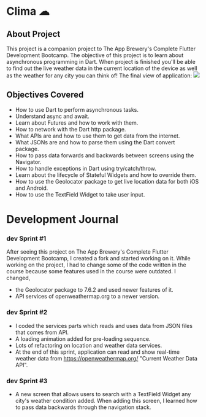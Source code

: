 # Clima ☁

## About Project

This project is a companion project to The App Brewery's Complete Flutter Development Bootcamp. The objective of this project is to learn about asynchronous programming in Dart. When project is finished you'll  be able to find out the live weather data in the current location of the device as well as the weather for any city you can think of!
The final view of application: 
![](https://github.com/burhanemirkeles/Clima-Flutter-emirkeles/blob/Clima-Flutter-emirkeles/gif/clima_app_completed_gif.gif?raw=true)
## Objectives Covered
* How to use Dart to perform asynchronous tasks.
* Understand async and await.
* Learn about Futures and how to work with them.
* How to network with the Dart http package.
* What APIs are and how to use them to get data from the internet.
* What JSONs are and how to parse them using the Dart convert package.
* How to pass data forwards and backwards between screens using the Navigator.
* How to handle exceptions in Dart using try/catch/throw.
* Learn about the lifecycle of Stateful Widgets and how to override them.
* How to use the Geolocator package to get live location data for both iOS and Android.
* How to use the TextField Widget to take user input.

# Development Journal

### dev Sprint #1
After seeing this project on The App Brewery's Complete Flutter Development Bootcamp, I created a fork and started working on it. While working on the project, I had to change some of the code written in the course because some features used in the course were outdated.
I changed,
* the Geolocator package to 7.6.2 and used newer features of it.
* API services of openweathermap.org to a newer version.

### dev Sprint #2
* I coded the services parts which reads and uses data from JSON files that comes from API.
* A loading animation added for pre-loading sequence.
* Lots of refactoring on location and weather data services.
* At the end of this sprint, application can read and show real-time weather data from https://openweathermap.org/ "Current Weather Data API".

### dev Sprint #3
* A new screen that allows users to search with a TextField Widget any city's weather condition added. When adding this screen, I learned how to pass data backwards through the navigation stack.






